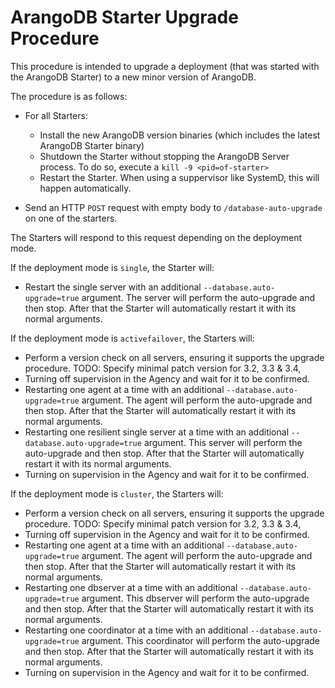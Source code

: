 # ArangoDB Starter Upgrade Procedure

This procedure is intended to upgrade a deployment (that was started with the ArangoDB Starter)
to a new minor version of ArangoDB.

The procedure is as follows:

- For all Starters:
  - Install the new ArangoDB version binaries (which includes the latest ArangoDB Starter binary)
  - Shutdown the Starter without stopping the ArangoDB Server process.
    To do so, execute a `kill -9 <pid=of-starter>`
  - Restart the Starter. When using a suppervisor like SystemD, this will happen automatically.

- Send an HTTP `POST` request with empty body to `/database-auto-upgrade` on one of the starters.

The Starters will respond to this request depending on the deployment mode.

If the deployment mode is `single`, the Starter will:

- Restart the single server with an additional `--database.auto-upgrade=true` argument.
  The server will perform the auto-upgrade and then stop.
  After that the Starter will automatically restart it with its normal arguments.

If the deployment mode is `activefailover`, the Starters will:

- Perform a version check on all servers, ensuring it supports the upgrade procedure.
  TODO: Specify minimal patch version for 3.2, 3.3 & 3.4,
- Turning off supervision in the Agency and wait for it to be confirmed.
- Restarting one agent at a time with an additional `--database.auto-upgrade=true` argument.
  The agent will perform the auto-upgrade and then stop.
  After that the Starter will automatically restart it with its normal arguments.
- Restarting one resilient single server at a time with an additional `--database.auto-upgrade=true` argument.
  This server will perform the auto-upgrade and then stop.
  After that the Starter will automatically restart it with its normal arguments.
- Turning on supervision in the Agency and wait for it to be confirmed.

If the deployment mode is `cluster`, the Starters will:

- Perform a version check on all servers, ensuring it supports the upgrade procedure.
  TODO: Specify minimal patch version for 3.2, 3.3 & 3.4,
- Turning off supervision in the Agency and wait for it to be confirmed.
- Restarting one agent at a time with an additional `--database.auto-upgrade=true` argument.
  The agent will perform the auto-upgrade and then stop.
  After that the Starter will automatically restart it with its normal arguments.
- Restarting one dbserver at a time with an additional `--database.auto-upgrade=true` argument.
  This dbserver will perform the auto-upgrade and then stop.
  After that the Starter will automatically restart it with its normal arguments.
- Restarting one coordinator at a time with an additional `--database.auto-upgrade=true` argument.
  This coordinator will perform the auto-upgrade and then stop.
  After that the Starter will automatically restart it with its normal arguments.
- Turning on supervision in the Agency and wait for it to be confirmed.
